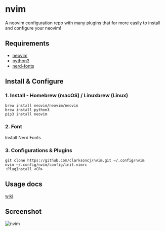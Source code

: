 # nvim
A neovim configuration repo with many plugins that for more easily to install and configure your neovim!

## Requirements
* [neovim](https://github.com/neovim/neovim/wiki/Installing-Neovim)
* [python3](https://www.python.org/)
* [nerd-fonts](https://github.com/ryanoasis/nerd-fonts#font-installation)

## Install & Configure
### 1. Install - Homebrew (macOS) / Linuxbrew (Linux)
```shell
brew install neovim/neovim/neovim
brew install python3
pip3 install neovim
```

### 2. Font
Install Nerd Fonts

### 3. Configurations & Plugins
```shell
git clone https://github.com/clarksoncj/nvim.git ~/.config/nvim
nvim ~/.config/nvim/config/init.vimrc
:PlugInstall <CR>
```

## Usage docs
[wiki](https://github.com/hiyali/nvim/wiki)

## Screenshot
![nvim](https://raw.githubusercontent.com/hiyali/nvim/master/assets/images/screenshot-8.png "nvim")
